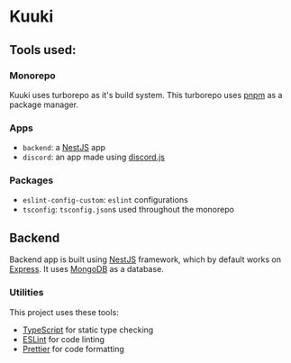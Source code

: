 # Kuuki

## Tools used:

### Monorepo

Kuuki uses turborepo as it's build system.
This turborepo uses [pnpm](https://pnpm.io) as a package manager.

### Apps

- `backend`: a [NestJS](https://nestjs.com/) app
- `discord`: an app made using [discord.js](https://discord.js.org/)

### Packages

- `eslint-config-custom`: `eslint` configurations
- `tsconfig`: `tsconfig.json`s used throughout the monorepo

## Backend

Backend app is built using [NestJS](https://nestjs.com/) framework, which by default works on [Express](https://expressjs.com/).
It uses [MongoDB](https://www.mongodb.com/) as a database.

### Utilities

This project uses these tools:

- [TypeScript](https://www.typescriptlang.org/) for static type checking
- [ESLint](https://eslint.org/) for code linting
- [Prettier](https://prettier.io) for code formatting
